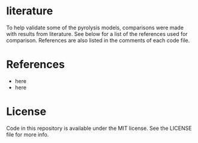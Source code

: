 # literature

To help validate some of the pyrolysis models, comparisons were made with results from literature. See below for a list of the references used for comparison. References are also listed in the comments of each code file.

# References

- here
- here

# License
Code in this repository is available under the MIT license. See the LICENSE file for more info.
